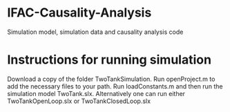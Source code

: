 # IFAC-Causality-Analysis
Simulation model, simulation data and causality analysis code

# Instructions for running simulation
Download a copy of the folder TwoTankSimulation. Run openProject.m to add the necessary files to your path. Run loadConstants.m and then run the simulation model TwoTank.slx. Alternatively one can run either TwoTankOpenLoop.slx or TwoTankClosedLoop.slx
